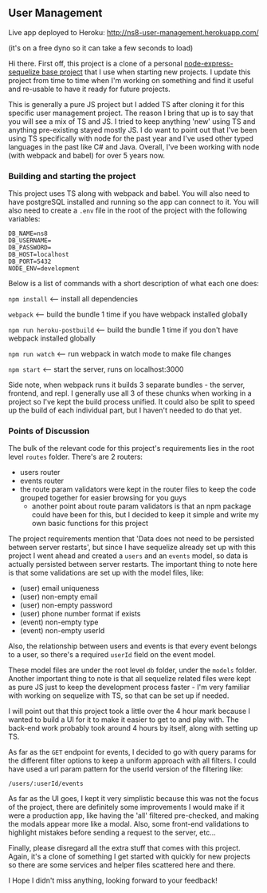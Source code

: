 ## User Management

Live app deployed to Heroku: http://ns8-user-management.herokuapp.com/

(it's on a free dyno so it can take a few seconds to load)

Hi there. First off, this project is a clone of a personal [node-express-sequelize base project](https://github.com/ahmadabdul3/react-redux-express-base) that I use when starting new projects. I update this project from time to time when I'm working on something and find it useful and re-usable to have it ready for future projects. 

This is generally a pure JS project but I added TS after cloning it for this specific user management project. The reason I bring that up is to say that you will see a mix of TS and JS. I tried to keep anything 'new' using TS and anything pre-existing stayed mostly JS. I do want to point out that I've been using TS specifically with node for the past year and I've used other typed languages in the past like C# and Java. Overall, I've been working with node (with webpack and babel) for over 5 years now.


### Building and starting the project

This project uses TS along with webpack and babel. You will also need to have postgreSQL installed and running so the app can connect to it. You will also need to create a `.env` file in the root of the project with the following variables:
```
DB_NAME=ns8
DB_USERNAME=
DB_PASSWORD=
DB_HOST=localhost
DB_PORT=5432
NODE_ENV=development
```
Below is a list of commands with a short description of what each one does:

`npm install` <-- install all dependencies

`webpack` <-- build the bundle 1 time if you have webpack installed globally

`npm run heroku-postbuild` <-- build the bundle 1 time if you don't have webpack installed globally

`npm run watch` <-- run webpack in watch mode to make file changes

`npm start` <-- start the server, runs on localhost:3000

Side note, when webpack runs it builds 3 separate bundles - the server, frontend, and repl. I generally use all 3 of these chunks when working in a project so I've kept the build process unified. It could also be split to speed up the build of each individual part, but I haven't needed to do that yet.


### Points of Discussion

The bulk of the relevant code for this project's requirements lies in the root level `routes` folder. There's are 2 routers: 

- users router
- events router
- the route param validators were kept in the router files to keep the code grouped together for easier browsing for you guys
  - another point about route param validators is that an npm package could have been for this, but I decided to keep it simple and write my own basic functions for this project

The project requirements mention that 'Data does not need to be persisted between server restarts', but since I have sequelize already set up with this project I went ahead and created a `users` and an `events` model, so data is actually persisted between server restarts. The important thing to note here is that some validations are set up with the model files, like: 

- (user) email uniqueness
- (user) non-empty email
- (user) non-empty password
- (user) phone number format if exists
- (event) non-empty type
- (event) non-empty userId 

Also, the relationship between users and events is that every event belongs to a user, so there's a required `userId` field on the event model.

These model files are under the root level `db` folder, under the `models` folder. Another important thing to note is that all sequelize related files were kept as pure JS just to keep the development process faster - I'm very familiar with working on sequelize with TS, so that can be set up if needed. 

I will point out that this project took a little over the 4 hour mark because I wanted to build a UI for it to make it easier to get to and play with. The back-end work probably took around 4 hours by itself, along with setting up TS.

As far as the `GET` endpoint for events, I decided to go with query params for the different filter options to keep a uniform approach with all filters. I could have used a url param pattern for the userId version of the filtering like:

```/users/:userId/events```

As far as the UI goes, I kept it very simplistic because this was not the focus of the project, there are definitely some improvements I would make if it were a production app, like having the 'all' filtered pre-checked, and making the modals appear more like a modal. Also, some front-end validations to highlight mistakes before sending a request to the server, etc...

Finally, please disregard all the extra stuff that comes with this project. Again, it's a clone of something I get started with quickly for new projects so there are some services and helper files scattered here and there.

I Hope I didn't miss anything, looking forward to your feedback!

